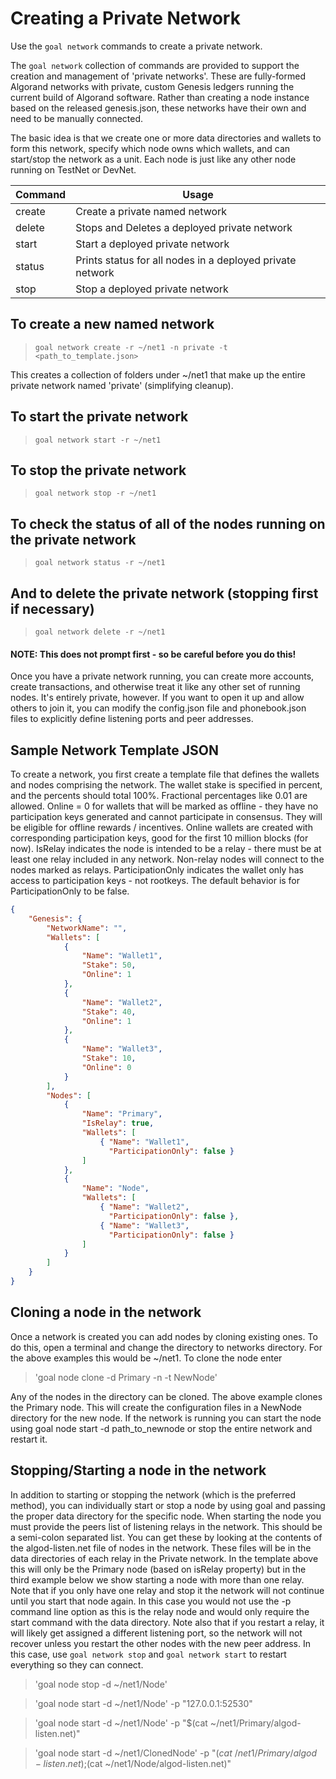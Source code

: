# Creating a Private Network

Use the `goal network` commands to create a private network.

The `goal network` collection of commands are provided to support the creation and management of 'private networks'.  These are fully-formed Algorand networks with private, custom Genesis ledgers running the current build of Algorand software.  Rather than creating a node instance based on the released genesis.json, these networks have their own and need to be manually connected.

The basic idea is that we create one or more data directories and wallets to form this network, specify which node owns which wallets, and can start/stop the network as a unit.  Each node is just like any other node running on TestNet or DevNet.

| Command | Usage |
|------------|-|
| create     | Create a private named network |
| delete     | Stops and Deletes a deployed private network |
| start      | Start a deployed private network |
| status     | Prints status for all nodes in a deployed private network |
| stop       | Stop a deployed private network |

## To create a new named network
> `goal network create -r ~/net1 -n private -t <path_to_template.json>`

This creates a collection of folders under ~/net1 that make up the entire private network named 'private' (simplifying cleanup).

## To start the private network
> `goal network start -r ~/net1`

## To stop the private network
> `goal network stop -r ~/net1`

## To check the status of all of the nodes running on the private network
> `goal network status -r ~/net1`

## And to delete the private network (stopping first if necessary)
> `goal network delete -r ~/net1`
#### NOTE: This does not prompt first - so be careful before you do this!

Once you have a private network running, you can create more accounts, create transactions, and otherwise treat it like any other set of running nodes.  It's entirely private, however.  If you want to open it up and allow others to join it, you can modify the config.json file and phonebook.json files to explicitly define listening ports and peer addresses.

## Sample Network Template JSON

To create a network, you first create a template file that defines the wallets and nodes comprising the network.  The wallet stake is specified in percent, and the percents should total 100%. Fractional percentages like 0.01 are allowed.
Online = 0 for wallets that will be marked as offline - they have no participation keys generated and cannot participate in consensus.  They will be eligible for offline rewards / incentives.  Online wallets are created with corresponding participation keys, good for the first 10 million blocks (for now).
IsRelay indicates the node is intended to be a relay - there must be at least one relay included in any network. Non-relay nodes will connect to the nodes marked as relays.
ParticipationOnly indicates the wallet only has access to participation keys - not rootkeys. The default behavior is for ParticipationOnly to be false.

```json
{
    "Genesis": {
        "NetworkName": "",
        "Wallets": [
            {
                "Name": "Wallet1",
                "Stake": 50,
                "Online": 1
            },
            {
                "Name": "Wallet2",
                "Stake": 40,
                "Online": 1
            },
            {
                "Name": "Wallet3",
                "Stake": 10,
                "Online": 0
            }
        ],
        "Nodes": [
            {
                "Name": "Primary",
                "IsRelay": true,
                "Wallets": [
                    { "Name": "Wallet1",
                      "ParticipationOnly": false }
                ]
            },
            {
                "Name": "Node",
                "Wallets": [
                    { "Name": "Wallet2",
                      "ParticipationOnly": false },
                    { "Name": "Wallet3",
                      "ParticipationOnly": false }
                ]
            }
        ]
    }
}
```

## Cloning a node in the network

Once a network is created you can add nodes by cloning existing ones. To do this, open a terminal and change the directory to networks directory. For the above examples this would be ~/net1. To clone the node enter
> 'goal node clone -d Primary -n -t NewNode'

Any of the nodes in the directory can be cloned. The above example clones the Primary node. This will create the configuration files in a NewNode directory for the new node. If the network is running you can start the node using goal node start -d path_to_newnode or stop the entire network and restart it. 

## Stopping/Starting a node in the network
In addition to starting or stopping the network (which is the preferred method), you can individually start or stop a node by using goal and passing the proper data directory for the specific node. When starting the node you must provide the peers list of listening relays in the network. This should be a semi-colon separated list. You can get these by looking at the contents of the algod-listen.net file of nodes in the network. These files will be in the data directories of each relay in the Private network. In the template above this will only be the Primary node (based on isRelay property) but in the third example below we show starting a node with more than one relay. Note that if you only have one relay and stop it the network will not continue until you start that node again. In this case you would not use the -p command line option as this is the relay node and would only require the start command with the data directory.  Note also that if you restart a relay, it will likely get assigned a different listening port, so the network will not recover unless you restart the other nodes with the new peer address. In this case, use `goal network stop` and `goal network start` to restart everything so they can connect.

> 'goal node stop -d ~/net1/Node'

> 'goal node start -d ~/net1/Node' -p "127.0.0.1:52530"

> 'goal node start -d ~/net1/Node' -p "$(cat ~/net1/Primary/algod-listen.net)"

> 'goal node start -d ~/net1/ClonedNode' -p "$(cat ~/net1/Primary/algod-listen.net);$(cat ~/net1/Node/algod-listen.net)"


